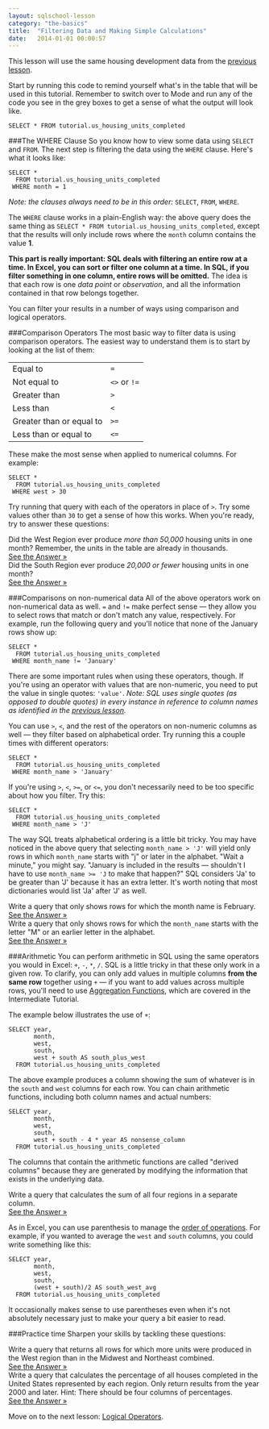 ```yaml
---
layout: sqlschool-lesson
category: "the-basics"
title:  "Filtering Data and Making Simple Calculations"
date:   2014-01-01 00:00:57
---
```


This lesson will use the same housing development data from the [previous lesson](/the-basics/select-from.html).

Start by running this code to remind yourself what's in the table that will be used in this tutorial. Remember to switch over to Mode and run any of the code you see in the grey boxes to get a sense of what the output will look like.

    SELECT * FROM tutorial.us_housing_units_completed

###The WHERE Clause
So you know how to view some data using `SELECT` and `FROM`. The next step is filtering the data using the `WHERE` clause. Here's what it looks like:

    SELECT *
      FROM tutorial.us_housing_units_completed
     WHERE month = 1

*Note: the clauses always need to be in this order:* `SELECT`, `FROM`, `WHERE`.

The `WHERE` clause works in a plain-English way: the above query does the same thing as `SELECT * FROM tutorial.us_housing_units_completed`, except that the results will only include rows where the `month` column contains the value **1**.

**This part is really important: SQL deals with filtering an entire row at a time. In Excel, you can sort or filter one column at a time. In SQL, if you filter something in one column, entire rows will be omitted.** The idea is that each row is one *data point* or *observation*, and all the information contained in that row belongs together.

You can filter your results in a number of ways using comparison and logical operators.

###Comparison Operators
The most basic way to filter data is using comparison operators. The easiest way to understand them is to start by looking at the list of them:

<table>
  <tr><td>Equal to</td><td class="right"><code>=</code></td></tr>
  <tr><td>Not equal to</td><td class="right"><code><></code> or <code>!=</code></td></tr>
  <tr><td>Greater than</td><td class="right"><code>></code></td></tr>
  <tr><td>Less than</td><td class="right"><code><</code></td></tr>
  <tr><td>Greater than or equal to</td><td class="right"><code>>=</code></td></tr>
  <tr><td>Less than or equal to</td><td class="right"><code><=</code></td></tr>
</table>

These make the most sense when applied to numerical columns. For example:

    SELECT *
      FROM tutorial.us_housing_units_completed
     WHERE west > 30

Try running that query with each of the operators in place of `>`. Try some values other than `30` to get a sense of how this works. When you're ready, try to answer these questions:

<div class="practice-prob">
  Did the West Region ever produce <em>more than 50,000</em> housing units in one month? Remember, the units in the table are already in thousands.
</div>
<div class="practice-prob-answer">
  <a href="https://modeanalytics.com/tutorial/reports/eb5326c39637" target="_blank">See the Answer &raquo;</a>
</div>

<div class="practice-prob">
  Did the South Region ever produce <em>20,000 or fewer</em> housing units in one month?
</div>
<div class="practice-prob-answer">
  <a href="https://modeanalytics.com/tutorial/reports/00e816870a30" target="_blank">See the Answer &raquo;</a>
</div>

###Comparisons on non-numerical data
All of the above operators work on non-numerical data as well. `=` and `!=` make perfect sense &mdash; they allow you to select rows that match or don't match any value, respectively. For example, run the following query and you'll notice that none of the January rows show up:

    SELECT *
      FROM tutorial.us_housing_units_completed
     WHERE month_name != 'January'

There are some important rules when using these operators, though. If you're using an operator with values that are non-numeric, you need to put the value in single quotes: `'value'`. *Note: SQL uses single quotes (as opposed to double quotes) in every instance in reference to column names as identified in the [previous lesson](/the-basics/select-from.html).*

You can use `>`, `<`, and the rest of the operators on non-numeric columns as well &mdash; they filter based on alphabetical order. Try running this a couple times with different operators:

    SELECT *
      FROM tutorial.us_housing_units_completed
     WHERE month_name > 'January'

If you're using `>`, `<`, `>=`, or `<=`, you don't necessarily need to be too specific about how you filter. Try this:

    SELECT *
      FROM tutorial.us_housing_units_completed
     WHERE month_name > 'J'

The way SQL treats alphabetical ordering is a little bit tricky. You may have noticed in the above query that selecting `month_name > 'J'` will yield only rows in which `month_name` starts with "j" or later in the alphabet. "Wait a minute," you might say. "January is included in the results &mdash; shouldn't I have to use `month_name >= 'J` to make that happen?" SQL considers 'Ja' to be greater than 'J' because it has an extra letter. It's worth noting that most dictionaries would list 'Ja' after 'J' as well.

<div class="practice-prob">
  Write a query that only shows rows for which the month name is February.
</div>
<div class="practice-prob-answer">
  <a href="https://modeanalytics.com/tutorial/reports/1b0ec94376a6" target="_blank">See the Answer &raquo;</a>
</div>

<div class="practice-prob">
 Write a query that only shows rows for which the <code>month_name</code> starts with the letter "M" or an earlier letter in the alphabet.
</div>
<div class="practice-prob-answer">
  <a href="https://modeanalytics.com/tutorial/reports/122ce812e03f" target="_blank">See the Answer &raquo;</a>
</div>

###Arithmetic
You can perform arithmetic in SQL using the same operators you would in Excel: `+`, `-`, `*`, `/`. SQL is a little tricky in that these only work in a given row. To clarify, you can only add values in multiple columns **from the same row** together using `+` &mdash; if you want to add values across multiple rows, you'll need to use [Aggregation Functions](/intermediate/aggregation-functions.html), which are covered in the Intermediate Tutorial.

The example below illustrates the use of `+`:

    SELECT year,
           month,
           west,
           south,
           west + south AS south_plus_west
      FROM tutorial.us_housing_units_completed

The above example produces a column showing the sum of whatever is in the `south` and `west` columns for each row. You can chain arithmetic functions, including both column names and actual numbers:

    SELECT year,
           month,
           west,
           south,
           west + south - 4 * year AS nonsense_column
      FROM tutorial.us_housing_units_completed

The columns that contain the arithmetic functions are called "derived columns" because they are generated by modifying the information that exists in the underlying data.

<div class="practice-prob">
  Write a query that calculates the sum of all four regions in a separate column.
</div>
<div class="practice-prob-answer">
  <a href="https://modeanalytics.com/tutorial/reports/b83cefc05943" target="_blank">See the Answer &raquo;</a>
</div>

As in Excel, you can use parenthesis to manage the [order of operations](http://www.mathgoodies.com/lessons/vol7/order_operations.html). For example, if you wanted to average the `west` and `south` columns, you could write something like this:

    SELECT year,
           month,
           west,
           south,
           (west + south)/2 AS south_west_avg
      FROM tutorial.us_housing_units_completed

It occasionally makes sense to use parentheses even when it's not absolutely necessary just to make your query a bit easier to read. 

###Practice time
Sharpen your skills by tackling these questions:

<div class="practice-prob">
  Write a query that returns all rows for which more units were produced in the West region than in the Midwest and Northeast combined.
</div>
<div class="practice-prob-answer">
  <a href="https://modeanalytics.com/tutorial/reports/bb17c0984edb" target="_blank">See the Answer &raquo;</a>
</div>

<div class="practice-prob">
 Write a query that calculates the percentage of all houses completed in the United States represented by each region. Only return results from the year 2000 and later. Hint: There should be four columns of percentages.
</div>
<div class="practice-prob-answer">
  <a href="https://modeanalytics.com/tutorial/reports/bffb59fa65a0" target="_blank">See the Answer &raquo;</a>
</div>

Move on to the next lesson: [Logical Operators](/the-basics/logical-operators.html).
